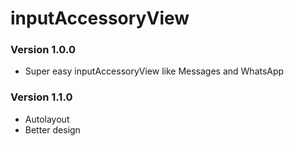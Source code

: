 # inputAccessoryView

### Version 1.0.0

- Super easy inputAccessoryView like Messages and WhatsApp

### Version 1.1.0

- Autolayout
- Better design



